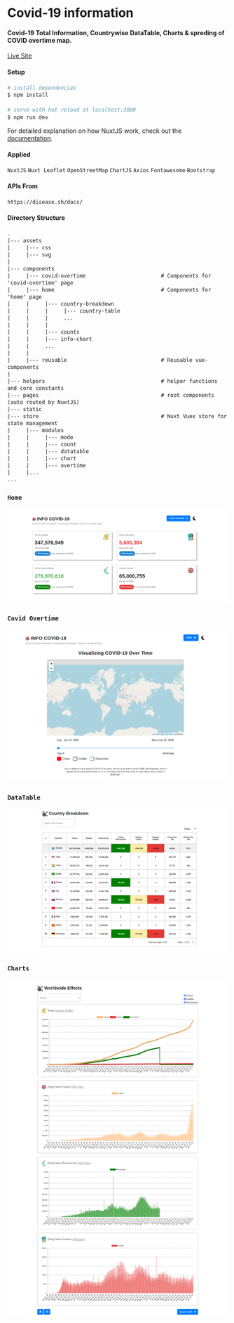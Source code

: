 # Covid-19 information

#### Covid-19 Total Information, Countrywise DataTable, Charts & spreding of COVID overtime map.

[Live Site](https://covid19information.netlify.app/)

#### Setup
```bash
# install dependencies
$ npm install

# serve with hot reload at localhost:3000
$ npm run dev
```

For detailed explanation on how NuxtJS work, check out the [documentation](https://nuxtjs.org).

#### Applied
`NuxtJS` `Nuxt Leaflet` `OpenStreetMap` `ChartJS` `Axios` `Fontawesome` `Bootstrap`

#### APIs From
`https://disease.sh/docs/`

#### Directory Structure
```
.
|--- assets
|     |--- css
|     |--- svg
|
|--- components
|     |--- covid-overtime                        # Components for 'covid-overtime' page
|     |--- home                                  # Components for 'home' page
|     |     |--- country-breakdown  
|     |     |     |--- country-table  
|     |     |     ...
|     |     |
|     |     |--- counts  
|     |     |--- info-chart  
|     |     ...
|     |
|     |--- reusable                              # Reusable vue-components
|
|--- helpers                                     # helper functions and core constants
|--- pages                                       # root components (auto routed by NuxtJS)
|--- static
|--- store                                       # Nuxt Vuex store for state management
|     |--- modules
|     |     |--- mode
|     |     |--- count
|     |     |--- datatable
|     |     |--- chart
|     |     |--- overtime
|     |...
...
```

### `Home`
![](/documentation/counts_component.png)
### `Covid Overtime`
![](/documentation/overtime_map.png)
### `DataTable`
![](/documentation/datatable.png)
### `Charts`
![](/documentation/charts.png)
